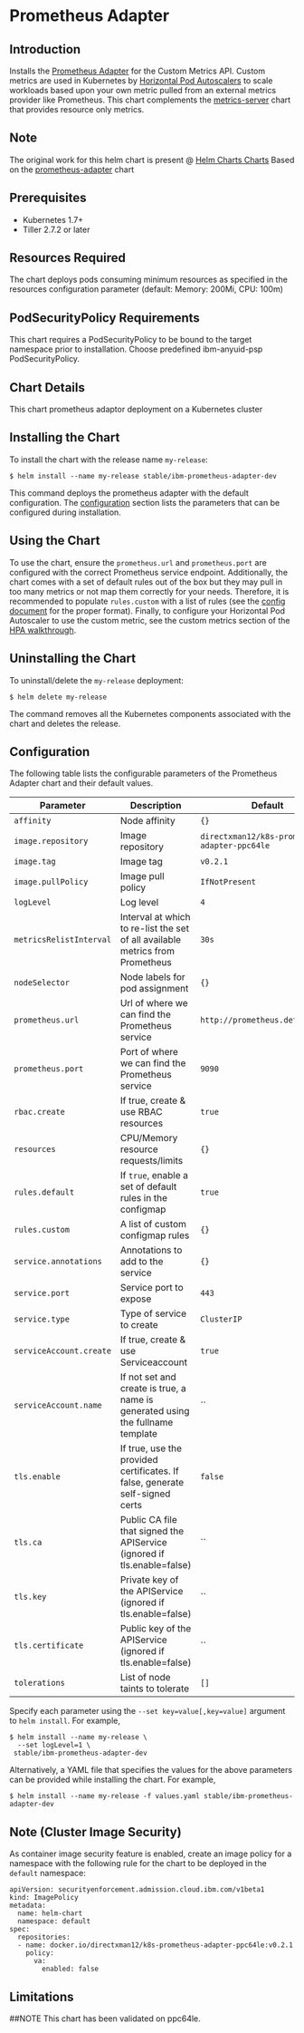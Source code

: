 # Prometheus Adapter
## Introduction

Installs the [Prometheus Adapter](https://github.com/DirectXMan12/k8s-prometheus-adapter) for the Custom Metrics API. Custom metrics are used in Kubernetes by [Horizontal Pod Autoscalers](https://kubernetes.io/docs/tasks/run-application/horizontal-pod-autoscale/) to scale workloads based upon your own metric pulled from an external metrics provider like Prometheus. This chart complements the [metrics-server](https://github.com/helm/charts/tree/master/stable/metrics-server) chart that provides resource only metrics.

## Note 
The original work for this helm chart is present @ [Helm Charts Charts]( https://github.com/helm/charts) Based on the [prometheus-adapter]( https://github.com/helm/charts/tree/master/stable/prometheus-adapter) chart

## Prerequisites

- Kubernetes 1.7+ 
- Tiller 2.7.2 or later

## Resources Required
The chart deploys pods consuming minimum resources as specified in the resources configuration parameter (default: Memory: 200Mi, CPU: 100m)

## PodSecurityPolicy Requirements
This chart requires a PodSecurityPolicy to be bound to the target namespace prior to installation. Choose predefined ibm-anyuid-psp PodSecurityPolicy.

## Chart Details
This chart prometheus adaptor deployment on a Kubernetes cluster

## Installing the Chart

To install the chart with the release name `my-release`:

```console
$ helm install --name my-release stable/ibm-prometheus-adapter-dev
```

This command deploys the prometheus adapter with the default configuration. The [configuration](#configuration) section lists the parameters that can be configured during installation.

## Using the Chart

To use the chart, ensure the `prometheus.url` and `prometheus.port` are configured with the correct Prometheus service endpoint. Additionally, the chart comes with a set of default rules out of the box but they may pull in too many metrics or not map them correctly for your needs. Therefore, it is recommended to populate `rules.custom` with a list of rules (see the [config document](https://github.com/DirectXMan12/k8s-prometheus-adapter/blob/master/docs/config.md) for the proper format). Finally, to configure your Horizontal Pod Autoscaler to use the custom metric, see the custom metrics section of the [HPA walkthrough](https://kubernetes.io/docs/tasks/run-application/horizontal-pod-autoscale-walkthrough/#autoscaling-on-multiple-metrics-and-custom-metrics).

## Uninstalling the Chart

To uninstall/delete the `my-release` deployment:

```console
$ helm delete my-release
```

The command removes all the Kubernetes components associated with the chart and deletes the release.

## Configuration

The following table lists the configurable parameters of the Prometheus Adapter chart and their default values.

| Parameter                       | Description                                                                     | Default                                     |
| ------------------------------- | ------------------------------------------------------------------------------- | --------------------------------------------|
| `affinity`                      | Node affinity                                                                   | `{}`                                        |
| `image.repository`              | Image repository                                                                | `directxman12/k8s-prometheus-adapter-ppc64le` |
| `image.tag`                     | Image tag                                                                       | `v0.2.1`                                    |
| `image.pullPolicy`              | Image pull policy                                                               | `IfNotPresent`                              |
| `logLevel`                      | Log level                                                                       | `4`                                         |
| `metricsRelistInterval`         | Interval at which to re-list the set of all available metrics from Prometheus   | `30s`                                       |
| `nodeSelector`                  | Node labels for pod assignment                                                  | `{}`                                        |
| `prometheus.url`                | Url of where we can find the Prometheus service                                 | `http://prometheus.default.svc`             |
| `prometheus.port`               | Port of where we can find the Prometheus service                                | `9090`                                      |
| `rbac.create`                   | If true, create & use RBAC resources                                            | `true`                                      |
| `resources`                     | CPU/Memory resource requests/limits                                             | `{}`                                        |
| `rules.default`                 | If `true`, enable a set of default rules in the configmap                       | `true`                                      |
| `rules.custom`                  | A list of custom configmap rules                                                | `{}`                                        |
| `service.annotations`           | Annotations to add to the service                                               | `{}`                                        |
| `service.port`                  | Service port to expose                                                          | `443`                                       |
| `service.type`                  | Type of service to create                                                       | `ClusterIP`                                 |
| `serviceAccount.create`         | If true, create & use Serviceaccount                                            | `true`                                      |
| `serviceAccount.name`           | If not set and create is true, a name is generated using the fullname template  | ``                                          |
| `tls.enable`                    | If true, use the provided certificates. If false, generate self-signed certs    | `false`                                     |
| `tls.ca`                        | Public CA file that signed the APIService (ignored if tls.enable=false)         | ``                                          |
| `tls.key`                       | Private key of the APIService (ignored if tls.enable=false)                     | ``                                          |
| `tls.certificate`               | Public key of the APIService (ignored if tls.enable=false)                      | ``                                          |
| `tolerations`                   | List of node taints to tolerate                                                 | `[]`                                        |

Specify each parameter using the `--set key=value[,key=value]` argument to `helm install`. For example,

```console
$ helm install --name my-release \
  --set logLevel=1 \
 stable/ibm-prometheus-adapter-dev
```

Alternatively, a YAML file that specifies the values for the above parameters can be provided while installing the chart. For example,

```console
$ helm install --name my-release -f values.yaml stable/ibm-prometheus-adapter-dev
```

## Note (Cluster Image Security)
As container image security feature is enabled, create an image policy for a namespace with the following rule for the chart to be deployed in the `default` namespace:

```console
apiVersion: securityenforcement.admission.cloud.ibm.com/v1beta1
kind: ImagePolicy
metadata:
  name: helm-chart
  namespace: default
spec:
  repositories:
  - name: docker.io/directxman12/k8s-prometheus-adapter-ppc64le:v0.2.1
    policy:
      va:
        enabled: false
```

## Limitations

##NOTE This chart has been validated on ppc64le.
